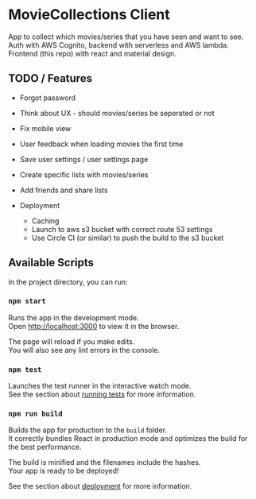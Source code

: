 # MovieCollections Client
App to collect which movies/series that you have seen and want to see.
Auth with AWS Cognito, backend with serverless and AWS lambda. Frontend (this repo) with react and material design. 

## TODO / Features 
* Forgot password 
* Think about UX - should movies/series be seperated or not
* Fix mobile view 
* User feedback when loading movies the first time 
* Save user settings / user settings page 
* Create specific lists with movies/series 
* Add friends and share lists

* Deployment 
    - Caching 
    - Launch to aws s3 bucket with correct route 53 settings
    - Use Circle CI (or similar) to push the build to the s3 bucket 


## Available Scripts

In the project directory, you can run:

### `npm start`

Runs the app in the development mode.<br />
Open [http://localhost:3000](http://localhost:3000) to view it in the browser.

The page will reload if you make edits.<br />
You will also see any lint errors in the console.

### `npm test`

Launches the test runner in the interactive watch mode.<br />
See the section about [running tests](https://facebook.github.io/create-react-app/docs/running-tests) for more information.

### `npm run build`

Builds the app for production to the `build` folder.<br />
It correctly bundles React in production mode and optimizes the build for the best performance.

The build is minified and the filenames include the hashes.<br />
Your app is ready to be deployed!

See the section about [deployment](https://facebook.github.io/create-react-app/docs/deployment) for more information.
